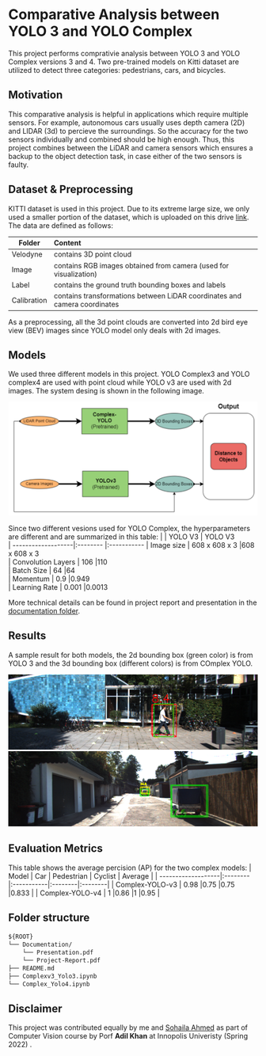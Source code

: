 # Comparative Analysis between YOLO 3 and YOLO Complex 


This project performs comprativie analysis between YOLO 3 and YOLO Complex versions 3 and 4. Two pre-trained models on Kitti dataset are utilized to detect three categories: pedestrians, cars, and bicycles.

## Motivation
This comparative analysis is helpful in applications which require multiple sensors. For example, autonomous cars usually uses depth camera (2D) and LIDAR (3d) to percieve the surroundings. So the accuracy for the two sensors individually and combined should be high enough. Thus, this project combines between the LiDAR and camera sensors which ensures a backup to the object detection task, in case either of the two sensors is faulty.
 
## Dataset & Preprocessing
KITTI dataset is used in this project. Due to its extreme large size, we only used a smaller portion of the dataset, which is uploaded on this drive [link](https://drive.google.com/u/0/uc?id=1E_rfrPgVLx7l8OwbnuLRkbVARRKtlv3u&export=download). The data are defined as follows:

| Folder           | Content |
| -----------------|:--------|
| Velodyne         | contains 3D point cloud   |
| Image            | contains RGB images obtained from camera (used for visualization)   |
| Label            | contains the ground truth bounding boxes and labels   |
| Calibration      | contains transformations between LiDAR coordinates and camera coordinates   |

As a preprocessing, all the 3d point clouds are converted into 2d bird eye view (BEV) images since YOLO model only deals with 2d images.



## Models   
We used three  different models in this project. YOLO Complex3 and YOLO complex4 are used with point cloud while YOLO v3 are used with 2d images. The system desing is shown in the following image.

![overview](/img/System_flow.png)

Since two different vesions used for YOLO Complex, the hyperparameters are different and are summarized in this table:
|                    | YOLO V3  | YOLO V3    
| -------------------|:-------- |:-----------
| Image size         | 608 x 608 x 3     |608 x 608 x 3      
| Convolution Layers | 106               |110        
| Batch Size         | 64                |64        
| Momentum           | 0.9               |0.949        
| Learning Rate      | 0.001             |0.0013        

More technical details can be found in project report and presentation in the [documentation folder](./Docs/).

## Results
A sample result for both models, the 2d bounding box (green color) is from YOLO 3 and the 3d bounding box (different colors) is from COmplex YOLO.

![overview](./img/result1.png)
![overview](./img/result2.png)

## Evaluation Metrics
This table shows the average percision (AP) for the two complex models:
| Model              | Car      | Pedestrian | Cyclist | Average |
| -------------------|:-------- |:-----------|:--------|:--------|
| Complex-YOLO-v3    | 0.98     |0.75        |0.75     |0.833    |
| Complex-YOLO-v4    | 1        |0.86        |1        |0.95     |

## Folder structure

```
${ROOT}
└── Documentation/    
    └── Presentation.pdf
    └── Project-Report.pdf
├── README.md 
├── Complexv3_Yolo3.ipynb
└── Complex_Yolo4.ipynb
```


## Disclaimer
This project was contributed equally by me and  [Sohaila Ahmed](https://github.com/sohaila-ahmed3011) as part of Computer Vision course by Porf **Adil Khan** at Innopolis Univeristy (Spring 2022) .


